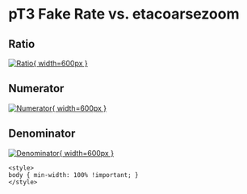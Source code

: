 # pT3 Fake Rate vs. etacoarsezoom

## Ratio

[![Ratio](../mtv/var/pT3_fakerate_etacoarsezoom.png){ width=600px }](../mtv/var/pT3_fakerate_etacoarsezoom.pdf)

## Numerator

[![Numerator](../mtv/num/pT3_fakerate_etacoarsezoom_num.png){ width=600px }](../mtv/num/pT3_fakerate_etacoarsezoom_num.pdf)

## Denominator

[![Denominator](../mtv/den/pT3_fakerate_etacoarsezoom_den.png){ width=600px }](../mtv/den/pT3_fakerate_etacoarsezoom_den.pdf)


``` {=html}
<style>
body { min-width: 100% !important; }
</style>
```
